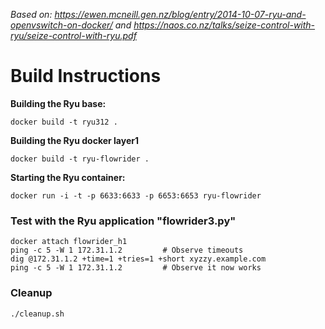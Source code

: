 *Based on:
  https://ewen.mcneill.gen.nz/blog/entry/2014-10-07-ryu-and-openvswitch-on-docker/
and  https://naos.co.nz/talks/seize-control-with-ryu/seize-control-with-ryu.pdf*

  
# Build Instructions

  **Building the Ryu base:**

    docker build -t ryu312 .

 **Building the Ryu docker layer1**

    docker build -t ryu-flowrider .

 **Starting the Ryu container:**

    docker run -i -t -p 6633:6633 -p 6653:6653 ryu-flowrider

### Test with the Ryu application "flowrider3.py"

    docker attach flowrider_h1
    ping -c 5 -W 1 172.31.1.2         # Observe timeouts
    dig @172.31.1.2 +time=1 +tries=1 +short xyzzy.example.com
    ping -c 5 -W 1 172.31.1.2         # Observe it now works


### Cleanup
    ./cleanup.sh
